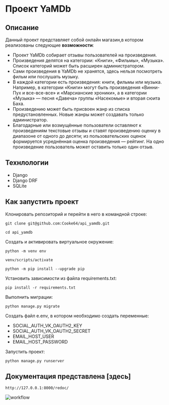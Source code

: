 # Проект YaMDb

## Описание

Данный проект представляет собой онлайн магазин,в котором реализованы следующие **возможности**:

- Проект YaMDb собирает отзывы пользователей на произведения.
- Произведения делятся на категории: «Книги», «Фильмы», «Музыка». Список категорий  может быть расширен администратором.
- Сами произведения в YaMDb не хранятся, здесь нельзя посмотреть фильм или послушать музыку.
- В каждой категории есть произведения: книги, фильмы или музыка. Например, в категории «Книги» могут быть произведения «Винни-Пух и все-все-все» и «Марсианские хроники», а в категории «Музыка» — песня «Давеча» группы «Насекомые» и вторая сюита Баха.
- Произведению может быть присвоен жанр  из списка предустановленных. Новые жанры может создавать только администратор.
- Благодарные или возмущённые пользователи оставляют к произведениям текстовые отзывы  и ставят произведению оценку в диапазоне от одного до десяти; из пользовательских оценок формируется усреднённая оценка произведения — рейтинг. На одно произведение пользователь может оставить только один отзыв.

## Технлологии

- Django
- Django DRF
- SQLite

## Как запустить проект

Клонировать репозиторий и перейти в него в командной строке:

```git clone git@github.com:Cooke64/api_yamdb.git```

```cd api_yamdb```

Cоздать и активировать виртуальное окружение:

```python -m venv env```

```venv/scripts/activate```

```python -m pip install --upgrade pip```

Установить зависимости из файла requirements.txt:

```pip install -r requirements.txt```

Выполнить миграции:

```python manage.py migrate```

Создать файл e.env, в котором необходимо создать переменные:

- SOCIAL_AUTH_VK_OAUTH2_KEY
- SOCIAL_AUTH_VK_OAUTH2_SECRET
- EMAIL_HOST_USER
- EMAIL_HOST_PASSWORD

Запустить проект:

```python manage.py runserver```

## Документация представлена [здесь]

```http://127.0.0.1:8000/redoc/```

![workflow](https://github.com/AndreyMamaev/yamdb_final/actions/workflows/yamdb_workflows/badge.svg)
